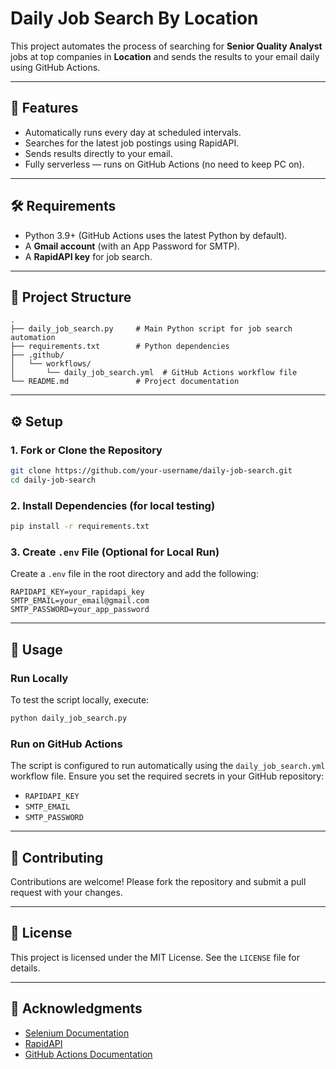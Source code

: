 # Daily Job Search By Location

This project automates the process of searching for **Senior Quality Analyst** jobs at top companies in **Location** and sends the results to your email daily using GitHub Actions.

---

## 📌 Features
- Automatically runs every day at scheduled intervals.
- Searches for the latest job postings using RapidAPI.
- Sends results directly to your email.
- Fully serverless — runs on GitHub Actions (no need to keep PC on).

---

## 🛠️ Requirements
- Python 3.9+ (GitHub Actions uses the latest Python by default).
- A **Gmail account** (with an App Password for SMTP).
- A **RapidAPI key** for job search.

---

## 📂 Project Structure
```text
.
├── daily_job_search.py     # Main Python script for job search automation
├── requirements.txt        # Python dependencies
├── .github/
│   └── workflows/
│       └── daily_job_search.yml  # GitHub Actions workflow file
└── README.md               # Project documentation
```

---

## ⚙️ Setup

### 1. Fork or Clone the Repository
```bash
git clone https://github.com/your-username/daily-job-search.git
cd daily-job-search
```

### 2. Install Dependencies (for local testing)
```bash
pip install -r requirements.txt
```

### 3. Create `.env` File (Optional for Local Run)
Create a `.env` file in the root directory and add the following:
```env
RAPIDAPI_KEY=your_rapidapi_key
SMTP_EMAIL=your_email@gmail.com
SMTP_PASSWORD=your_app_password
```

---

## 🚀 Usage

### Run Locally
To test the script locally, execute:
```bash
python daily_job_search.py
```

### Run on GitHub Actions
The script is configured to run automatically using the `daily_job_search.yml` workflow file. Ensure you set the required secrets in your GitHub repository:
- `RAPIDAPI_KEY`
- `SMTP_EMAIL`
- `SMTP_PASSWORD`

---

## 🤝 Contributing
Contributions are welcome! Please fork the repository and submit a pull request with your changes.

---

## 📜 License
This project is licensed under the MIT License. See the `LICENSE` file for details.

---

## 📖 Acknowledgments
- [Selenium Documentation](https://www.selenium.dev/documentation/)
- [RapidAPI](https://rapidapi.com/)
- [GitHub Actions Documentation](https://docs.github.com/en/actions)



